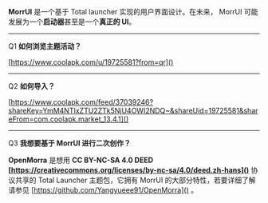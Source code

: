 **MorrUI** 是一个基于 Total launcher 实现的用户界面设计。在未来， MorrUI 可能发展为一个**启动器**甚至是一个**真正的 UI**。

---

Q1 **如何浏览主题活动？**

[https://www.coolapk.com/u/19725581?from=qr]()

---

Q2 **如何导入？**

[https://www.coolapk.com/feed/37039246?shareKey=YmM4NTIxZTU2ZTk5NjU4OWI2NDQ~&shareUid=19725581&shareFrom=com.coolapk.market_13.4.1]()

---

Q3 **我想要基于 MorrUI 进行二次创作？**

**OpenMorra** 是想用 **CC BY-NC-SA 4.0 DEED [https://creativecommons.org/licenses/by-nc-sa/4.0/deed.zh-hans]()** 协议共享的 Total Launcher 主题包，它拥有 MorrUI 的大部分特性，若要详细了解请参见 [https://github.com/Yangyueee91/OpenMorra]() 。
